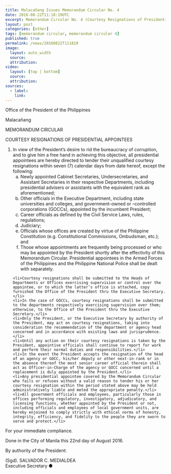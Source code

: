 ```yaml
---
title: Malacañang Issues Memorandum Circular No. 4
date: 2016-08-22T11:18:19UTC
excerpt: Memorandum Circular No. 4 (Courtesy Resignations of Presidential Appointees) issued on August 22 by Executive Secretary Salvador Medialdea, by the power of the President of the Philippines.
layout: post
categories: [other]
tags: [memorandum circular, memorandum circular 4]
published: true
permalink: /news/20160822T111819
image:
  layout: auto_width
  source: 
  attribution: 
video:
  layout: [top | bottom]
  source: 
  attribution: 
sources:
  - label:
    link:
---
```


Office of the President of the Philippines

Malacañang

MEMORANDUM CIRCULAR

COURTESY RESIGNATIONS OF PRESIDENTIAL APPOINTEES

<ol>
    <li>In view of the President’s desire to rid the bureaucracy of corruption, and to give him a free hand in achieving this objective, all presidential appointees are hereby directed to tender their unqualified courtesy resignations within seven (7) calendar days from date hereof, except the following:
    <ol type="a">
        <li>Newly appointed Cabinet Secretaries, Undersecretaries, and Assistant Secretaries in their respective Departments, including presidential advisers or assistants with the equivalent rank as aforementioned;</li>
        <li>Other officials in the Executive Department, including state universities and colleges, and government-owned or –controlled corporations (GOCCs), appointed by the incumbent President;</li>
        <li>Career officials as defined by the Civil Service Laws, rules, regulations;</li>
        <li>Judiciary;</li>
        <li>Officials whose offices are created by virtue of the Philippine Constitution (e.g. Constitutional Commissions, Ombudsman, etc.); and</li>
        <li>Those whose appointments are frequently being processed or who may be appointed by the President shortly after the effectivity of this Memorandum Circular. Presidential appointees in the Armed Forces of the Philippines and the Philippine National Police shall be dealt with separately.</li>
    </ol>
    </li>
    
    <li>Courtesy resignations shall be submitted to the Heads of Departments or Offices exercising supervision or control over the appointee, or to which the latter’s office is attached, copy furnished the Office of the President thru the Executive Secretary.</li>
    <li>In the case of GOCCs, courtesy resignations shall be submitted to the departments respectively exercising supervision over them; otherwise, to the Office of the President thru the Executive Secretary.</li>
    <li>Only the President, or the Executive Secretary by authority of the President, may act on courtesy resignations, taking into consideration the recommendation of the department or agency head concerned and in accordance with existing laws and jurisprudence.</li>
    <li>Until any action on their courtesy resignations is taken by the President, appointive officials shall continue to report for work and perform their normal duties and responsibilities.</li>
    <li>In the event the President accepts the resignation of the head of an agency or GOCC, his/her deputy or other next-in-rank or in the absence thereof the most senior career official therein shall act as Officer-in-Charge of the agency or GOCC concerned until a replacement is duly appointed by the President.</li>
    <li>Any presidential appointee covered by the Memorandum Circular who fails or refuses without a valid reason to tender his or her courtesy resignation within the period stated above may be held administratively liable and meted the appropriate penalty.</li>
    <li>All government officials and employees, particularly those in offices performing regulatory, investigatory, adjudicatory, and licensing functions, whether appointed by the President or not, including officials and employees of local government units, are hereby enjoined to comply strictly with ethical norms of honesty, integrity, efficiency, and fidelity to the people they are sworn to serve and protect.</li>
    
</ol>

For your immediate compliance.

Done in the City of Manila this 22nd day of August 2016.

By authority of the President:

(Sgd). SALVADOR C. MEDIALDEA<br/>
Executive Secretary
&#x25cf;
